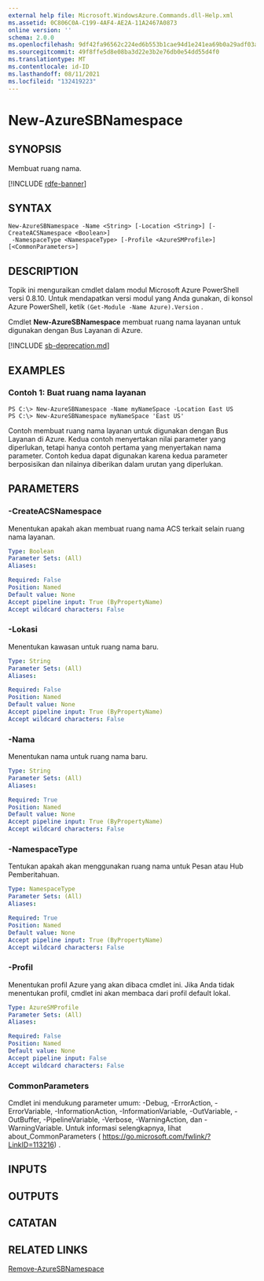```yaml
---
external help file: Microsoft.WindowsAzure.Commands.dll-Help.xml
ms.assetid: 0C806C0A-C199-4AF4-AE2A-11A2467A0873
online version: ''
schema: 2.0.0
ms.openlocfilehash: 9df42fa96562c224ed6b553b1cae94d1e241ea69b0a29adf03a13539a78b6fc9
ms.sourcegitcommit: 49f8ffe5d8e08ba3d22e3b2e76db0e54dd55d4f0
ms.translationtype: MT
ms.contentlocale: id-ID
ms.lasthandoff: 08/11/2021
ms.locfileid: "132419223"
---
```

# New-AzureSBNamespace

## SYNOPSIS
Membuat ruang nama.

[!INCLUDE [rdfe-banner](../../includes/rdfe-banner.md)]

## SYNTAX

```
New-AzureSBNamespace -Name <String> [-Location <String>] [-CreateACSNamespace <Boolean>]
 -NamespaceType <NamespaceType> [-Profile <AzureSMProfile>] [<CommonParameters>]
```

## DESCRIPTION
Topik ini menguraikan cmdlet dalam modul Microsoft Azure PowerShell versi 0.8.10.
Untuk mendapatkan versi modul yang Anda gunakan, di konsol Azure PowerShell, ketik `(Get-Module -Name Azure).Version` .

Cmdlet **New-AzureSBNamespace** membuat ruang nama layanan untuk digunakan dengan Bus Layanan di Azure.

[!INCLUDE [sb-deprecation.md](../include/sb-deprecation.md)]

## EXAMPLES

### Contoh 1: Buat ruang nama layanan
```
PS C:\> New-AzureSBNamespace -Name myNameSpace -Location East US 
PS C:\> New-AzureSBNamespace myNameSpace 'East US'
```

Contoh membuat ruang nama layanan untuk digunakan dengan Bus Layanan di Azure.
Kedua contoh menyertakan nilai parameter yang diperlukan, tetapi hanya contoh pertama yang menyertakan nama parameter.
Contoh kedua dapat digunakan karena kedua parameter berposisikan dan nilainya diberikan dalam urutan yang diperlukan.

## PARAMETERS

### -CreateACSNamespace
Menentukan apakah akan membuat ruang nama ACS terkait selain ruang nama layanan.

```yaml
Type: Boolean
Parameter Sets: (All)
Aliases: 

Required: False
Position: Named
Default value: None
Accept pipeline input: True (ByPropertyName)
Accept wildcard characters: False
```

### -Lokasi
Menentukan kawasan untuk ruang nama baru.

```yaml
Type: String
Parameter Sets: (All)
Aliases: 

Required: False
Position: Named
Default value: None
Accept pipeline input: True (ByPropertyName)
Accept wildcard characters: False
```

### -Nama
Menentukan nama untuk ruang nama baru.

```yaml
Type: String
Parameter Sets: (All)
Aliases: 

Required: True
Position: Named
Default value: None
Accept pipeline input: True (ByPropertyName)
Accept wildcard characters: False
```

### -NamespaceType
Tentukan apakah akan menggunakan ruang nama untuk Pesan atau Hub Pemberitahuan.

```yaml
Type: NamespaceType
Parameter Sets: (All)
Aliases: 

Required: True
Position: Named
Default value: None
Accept pipeline input: True (ByPropertyName)
Accept wildcard characters: False
```

### -Profil
Menentukan profil Azure yang akan dibaca cmdlet ini.
Jika Anda tidak menentukan profil, cmdlet ini akan membaca dari profil default lokal.

```yaml
Type: AzureSMProfile
Parameter Sets: (All)
Aliases: 

Required: False
Position: Named
Default value: None
Accept pipeline input: False
Accept wildcard characters: False
```

### CommonParameters
Cmdlet ini mendukung parameter umum: -Debug, -ErrorAction, -ErrorVariable, -InformationAction, -InformationVariable, -OutVariable, -OutBuffer, -PipelineVariable, -Verbose, -WarningAction, dan -WarningVariable. Untuk informasi selengkapnya, lihat about_CommonParameters ( https://go.microsoft.com/fwlink/?LinkID=113216) .

## INPUTS

## OUTPUTS

## CATATAN

## RELATED LINKS

[Remove-AzureSBNamespace](./Remove-AzureSBNamespace.md)


